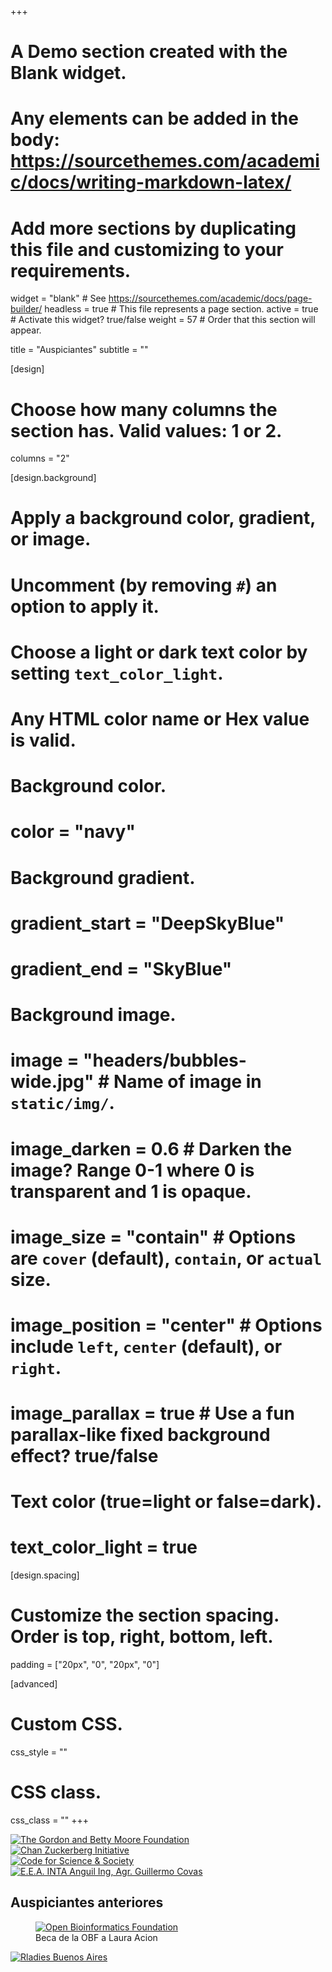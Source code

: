 +++
  # A Demo section created with the Blank widget.
  # Any elements can be added in the body: https://sourcethemes.com/academic/docs/writing-markdown-latex/
  # Add more sections by duplicating this file and customizing to your requirements.
  
  widget = "blank"  # See https://sourcethemes.com/academic/docs/page-builder/
  headless = true  # This file represents a page section.
  active = true  # Activate this widget? true/false
  weight = 57  # Order that this section will appear.
  
  title = "Auspiciantes"
  subtitle = ""
  
  [design]
  # Choose how many columns the section has. Valid values: 1 or 2.
  columns = "2"
  
  [design.background]
  # Apply a background color, gradient, or image.
  #   Uncomment (by removing `#`) an option to apply it.
  #   Choose a light or dark text color by setting `text_color_light`.
  #   Any HTML color name or Hex value is valid.
  
  # Background color.
  # color = "navy"
  
  # Background gradient.
  # gradient_start = "DeepSkyBlue"
  # gradient_end = "SkyBlue"
  
  # Background image.
  # image = "headers/bubbles-wide.jpg"  # Name of image in `static/img/`.
  # image_darken = 0.6  # Darken the image? Range 0-1 where 0 is transparent and 1 is opaque.
  # image_size = "contain"  #  Options are `cover` (default), `contain`, or `actual` size.
  # image_position = "center"  # Options include `left`, `center` (default), or `right`.
  # image_parallax = true  # Use a fun parallax-like fixed background effect? true/false
  
  # Text color (true=light or false=dark).
  # text_color_light = true
  
  [design.spacing]
  # Customize the section spacing. Order is top, right, bottom, left.
  padding = ["20px", "0", "20px", "0"]
  
  [advanced]
  # Custom CSS. 
  css_style = ""
  
  # CSS class.
  css_class = ""
+++




<div class="row">

  <div class="col-12 col-sm-auto">
    <a href="https://www.moore.org/" target="_blank" rel="noopener"><img src="/img/GaBMF_logo_2022.png" alt="The Gordon and Betty Moore Foundation"></a>
  </div>

  <div class="col-12 col-sm-auto">
    <a href="https://chanzuckerberg.com/" target="_blank" rel="noopener"><img src="/img/CZI_logo_2022.png" alt="Chan Zuckerberg Initiative"></a>
  </div>

  <div class="col-12 col-sm-auto">
    <a href="https://codeforscience.org/" target="_blank" rel="noopener"><img src="/img/cs&s_logo_2022.png" alt="Code for Science & Society"></a>
  </div>


  <div class="col-12 col-sm-auto">
    <a href="https://twitter.com/intaanguil" target="_blank" rel="noopener"><img src="/img/INTA_logo_2022.png" alt="E.E.A. INTA Anguil Ing, Agr. Guillermo Covas"></a>
  </div>
  
</div>
  

## Auspiciantes anteriores
 
<div class="row">

  <div class="col-12 col-sm-auto">
    <figure>
      <a href="https://www.open-bio.org/" target="_blank" rel="noopener"><img src="/img/obf_logo_2022.png" alt="Open Bioinformatics Foundation"></a>
      <figcaption>Beca de la OBF a Laura Acion</figcaption>  
    </figure>
  </div>
  


  <div class="col-12 col-sm-auto">
    <a href="https://twitter.com/rladiesba" target="_blank" rel="noopener"><img src="/img/rladies_logo_2022.png" alt="Rladies Buenos Aires"></a> 
  </div>


</div>
  